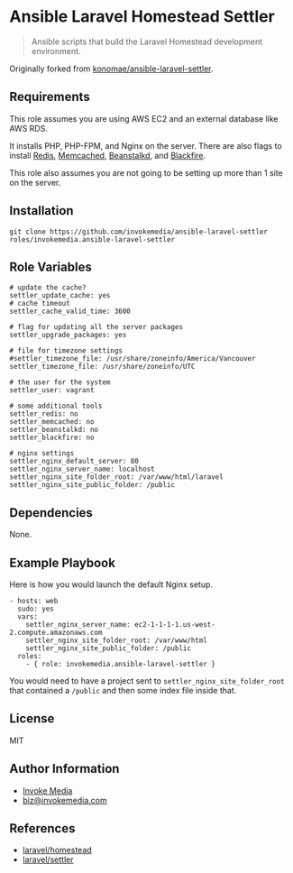 Ansible Laravel Homestead Settler
==================================

> Ansible scripts that build the Laravel Homestead development environment.

Originally forked from [konomae/ansible-laravel-settler](https://github.com/konomae/ansible-laravel-settler).

Requirements
------------

This role assumes you are using AWS EC2 and an external database like AWS RDS.

It installs PHP, PHP-FPM, and Nginx on the server. There are also flags to install [Redis](http://redis.io/), [Memcached](https://memcached.org/), [Beanstalkd](http://kr.github.io/beanstalkd/), and [Blackfire](https://blackfire.io/).

This role also assumes you are not going to be setting up more than 1 site on the server.

Installation
------------

`git clone https://github.com/invokemedia/ansible-laravel-settler roles/invokemedia.ansible-laravel-settler`

Role Variables
--------------

```
# update the cache?
settler_update_cache: yes
# cache timeout
settler_cache_valid_time: 3600

# flag for updating all the server packages
settler_upgrade_packages: yes

# file for timezone settings
#settler_timezone_file: /usr/share/zoneinfo/America/Vancouver
settler_timezone_file: /usr/share/zoneinfo/UTC

# the user for the system
settler_user: vagrant

# some additional tools
settler_redis: no
settler_memcached: no
settler_beanstalkd: no
settler_blackfire: no

# nginx settings
settler_nginx_default_server: 80
settler_nginx_server_name: localhost
settler_nginx_site_folder_root: /var/www/html/laravel
settler_nginx_site_public_folder: /public
```

Dependencies
------------

None.

Example Playbook
-------------------------

Here is how you would launch the default Nginx setup.

```
- hosts: web
  sudo: yes
  vars:
    settler_nginx_server_name: ec2-1-1-1-1.us-west-2.compute.amazonaws.com
    settler_nginx_site_folder_root: /var/www/html
    settler_nginx_site_public_folder: /public
  roles:
    - { role: invokemedia.ansible-laravel-settler }
```

You would need to have a project sent to `settler_nginx_site_folder_root` that contained a `/public` and then some index file inside that.

License
-------

MIT

Author Information
------------------

* [Invoke Media](http://www.invokemedia.com/)
* <biz@invokemedia.com>

References
----------

* [laravel/homestead](https://github.com/laravel/homestead)
* [laravel/settler](https://github.com/laravel/settler)

